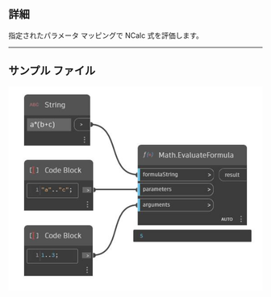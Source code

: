 ## 詳細
指定されたパラメータ マッピングで NCalc 式を評価します。
___
## サンプル ファイル

![EvaluateFormula](./DSCore.Math.EvaluateFormula_img.jpg)

